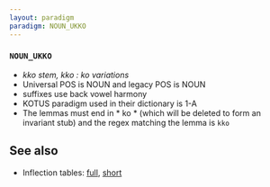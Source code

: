 ```yaml
---
layout: paradigm
paradigm: NOUN_UKKO
---
```

### ` NOUN_UKKO `

* _kko stem, kko : ko variations_
* Universal POS is NOUN and legacy POS is NOUN
* suffixes use back vowel harmony
* KOTUS paradigm used in their dictionary is 1-A
* The lemmas must end in * ko * (which will be deleted to form an invariant stub) and the regex matching the lemma is ` kko `

## See also

* Inflection tables: [full](gen/U/ukko.html), [short](gen/U/ukko_wikt.html)

